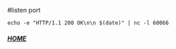 #listen port
```shell script
echo -e "HTTP/1.1 200 OK\n\n $(date)" | nc -l 60066
```


##### [HOME](./../../../README.md)